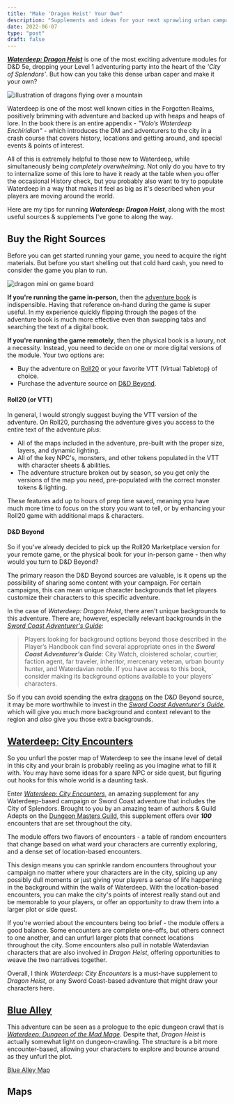 ```yaml
---
title: "Make 'Dragon Heist' Your Own"
description: "Supplements and ideas for your next sprawling urban campaign."
date: 2022-06-07
type: "post"
draft: false
---
```


[***Waterdeep: Dragon Heist***](https://dnd.wizards.com/products/tabletop-games/rpg-products/dragonheist) is one of the most exciting adventure modules for D&D 5e, dropping your Level 1 adventuring party into the heart of the *'City of Splendors'*. But how can you take this dense urban caper and make it your own?

![illustration of dragons flying over a mountain](/images/waterdeep/dragon-illustration.png)

Waterdeep is one of the most well known cities in the Forgotten Realms, positively brimming with adventure and backed up with heaps and heaps of lore. In the book there is an entire appendix - *"Volo’s Waterdeep Enchiridion"* - which introduces the DM and adventurers to the city in a crash course that covers history, locations and getting around, and special events & points of interest.

All of this is extremely helpful to those new to Waterdeep, while simultaneously being *completely overwhelming*. Not only do you have to try to internalize some of this lore to have it ready at the table when you offer the occasional History check, but you probably also want to try to populate Waterdeep in a way that makes it feel as big as it's described when your players are moving around the world.

Here are my tips for running ***Waterdeep: Dragon Heist***, along with the most useful sources & supplements I've gone to along the way.

## Buy the Right Sources

Before you can get started running your game, you need to acquire the right materials. But before you start shelling out that cold hard cash, you need to consider the game you plan to run.

![dragon mini on game board](/images/waterdeep/dnd-minis-dragon.jpeg)

**If you're running the game in-person**, then the [adventure book](https://dnd.wizards.com/products/tabletop-games/rpg-products/dragonheist) is indispensible. Having that reference on-hand during the game is super useful. In my experience quickly flipping through the pages of the adventure book is much more effective even than swapping tabs and searching the text of a digital book.

**If you're running the game remotely**, then the physical book is a luxury, not a necessity. Instead, you need to decide on one or more digital versions of the module. Your two options are:

- Buy the adventure on [Roll20](https://marketplace.roll20.net/browse/bundle/3825/waterdeep-dragon-heist) or your favorite VTT (Virtual Tabletop) of choice.
- Purchase the adventure source on [D&D Beyond](https://www.dndbeyond.com/sources/wdh).

#### Roll20 (or VTT)

In general, I would strongly suggest buying the VTT version of the adventure. On Roll20, purchasing the adventure gives you access to the entire text of the adventure *plus*:

- All of the maps included in the adventure, pre-built with the proper size, layers, and dynamic lighting.
- All of the key NPC's, monsters, and other tokens populated in the VTT with character sheets & abilities.
- The adventure structure broken out by season, so you get only the versions of the map you need, pre-populated with the correct monster tokens & lighting.

These features add up to hours of prep time saved, meaning you have much more time to focus on the story you want to tell, or by enhancing your Roll20 game with additional maps & characters.

#### D&D Beyond

So if you've already decided to pick up the Roll20 Marketplace version for your remote game, or the physical book for your in-person game - then why would you turn to D&D Beyond?

The primary reason the D&D Beyond sources are valuable, is it opens up the possibility of sharing some content with your campaign. For certain campaigns, this can mean unique character backgrounds that let players customize their characters to this specific adventure.

In the case of *Waterdeep: Dragon Heist*, there aren't unique backgrounds to this adventure. There are, however, especially relevant backgrounds in the [*Sword Coast Adventurer's Guide*](https://www.dndbeyond.com/sources/scag):

>Players looking for background options beyond those described in the Player’s Handbook can find several appropriate ones in the ***Sword Coast Adventurer’s Guide***: City Watch, cloistered scholar, courtier, faction agent, far traveler, inheritor, mercenary veteran, urban bounty hunter, and Waterdavian noble. If you have access to this book, consider making its background options available to your players’ characters.

So if you can avoid spending the extra [dragons](https://forgottenrealms.fandom.com/wiki/Dragon_(coin)) on the D&D Beyond source, it may be more worthwhile to invest in the [*Sword Coast Adventurer's Guide*](https://www.dndbeyond.com/sources/scag), which will give you much more background and context relevant to the region and *also* give you those extra backgrounds.

## [Waterdeep: City Encounters](https://www.dmsguild.com/product/251816/Waterdeep-City-Encounters)

So you unfurl the poster map of Waterdeep to see the insane level of detail in this city and your brain is probably reeling as you imagine what to fill it with. You may have some ideas for a spare NPC or side quest, but figuring out hooks for this whole world is a daunting task.

Enter [*Waterdeep: City Encounters*](https://www.dmsguild.com/product/251816/Waterdeep-City-Encounters), an amazing supplement for any Waterdeep-based campaign or Sword Coast adventure that includes the City of Splendors. Brought to you by an amazing team of authors & Guild Adepts on the [Dungeon Masters Guild](https://www.dmsguild.com/), this supplement offers over ***100*** encounters that are set throughout the city.

The module offers two flavors of encounters - a table of random encounters that change based on what ward your characters are currently exploring, and a dense set of location-based encounters. 

This design means you can sprinkle random encounters throughout your campaign no matter where your characters are in the city, spicing up any possibly dull moments or just giving your players a sense of life happening in the background within the walls of Waterdeep. With the location-based encounters, you can make the city's points of interest really stand out and be memorable to your players, or offer an opportunity to draw them into a larger plot or side quest.

If you're worried about the encounters being too brief - the module offers a good balance. Some encounters are complete one-offs, but others connect to one another, and can unfurl larger plots that connect locations throughout the city. Some encounters also pull in notable Waterdavian characters that are also involved in *Dragon Heist*, offering opportunities to weave the two narratives together.

Overall, I think *Waterdeep: City Encounters* is a must-have supplement to *Dragon Heist*, or any Sword Coast-based adventure that might draw your characters here.

## [Blue Alley](https://www.dmsguild.com/product/252855/Blue-Alley)

This adventure can be seen as a prologue to the epic dungeon crawl that is [*Waterdeep: Dungeon of the Mad Mage*](https://dnd.wizards.com/products/tabletop-games/rpg-products/waterdeep-dungeon-mad-mage). Despite that, *Dragon Heist* is actually somewhat light on dungeon-crawling. The structure is a bit more encounter-based, allowing your characters to explore and bounce around as they unfurl the plot.

[Blue Alley Map](https://www.dmsguild.com/product/348057/Blue-Alley-Map)

## Maps